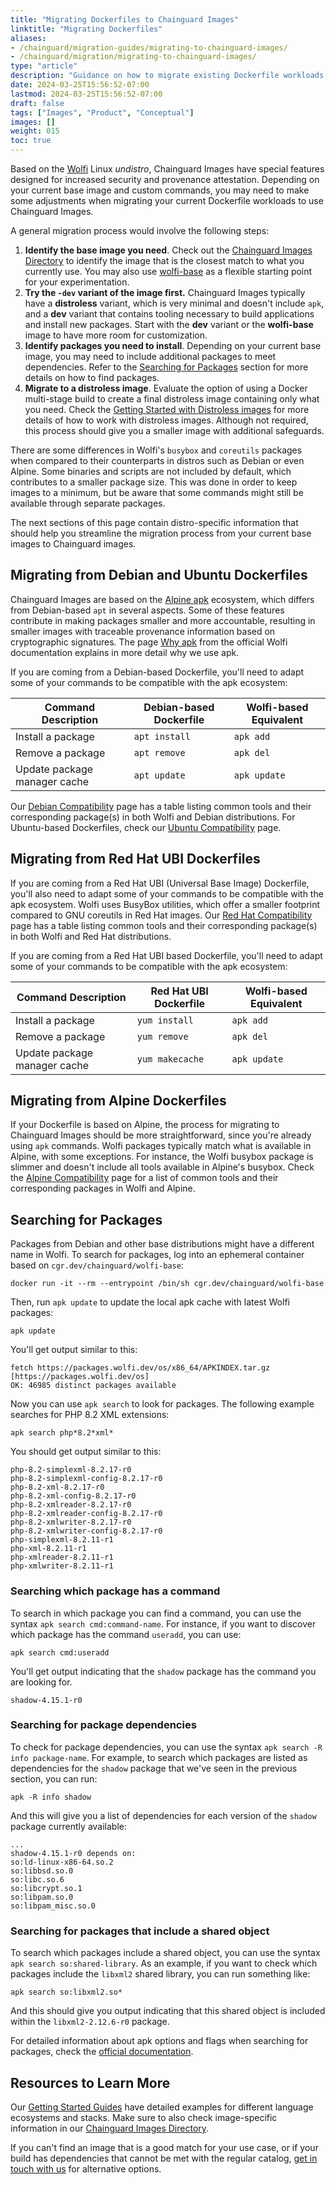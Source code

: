 ```yaml
---
title: "Migrating Dockerfiles to Chainguard Images"
linktitle: "Migrating Dockerfiles"
aliases:
- /chainguard/migration-guides/migrating-to-chainguard-images/
- /chainguard/migration/migrating-to-chainguard-images/
type: "article"
description: "Guidance on how to migrate existing Dockerfile workloads to use Chainguard Images"
date: 2024-03-25T15:56:52-07:00
lastmod: 2024-03-25T15:56:52-07:00
draft: false
tags: ["Images", "Product", "Conceptual"]
images: []
weight: 015
toc: true
---
```


Based on the [Wolfi](/open-source/wolfi/overview/) Linux _undistro_, Chainguard Images have special features designed for increased security and provenance attestation. Depending on your current base image and custom commands, you may need to make some adjustments when migrating your current Dockerfile workloads to use Chainguard Images.

A general migration process would involve the following steps:

1. **Identify the base image you need**. Check out the [Chainguard Images Directory](https://images.chainguard.dev/directory?utm_source=cg-academy&utm_medium=referral&utm_campaign=dev-enablement&utm_content=edu-content-chainguard-migration-migrating-to-chainguard-images) to identify the image that is the closest match to what you currently use. You may also use [wolfi-base](https://images.chainguard.dev/directory/image/wolfi-base/overview?utm_source=cg-academy&utm_medium=referral&utm_campaign=dev-enablement&utm_content=edu-content-chainguard-migration-migrating-to-chainguard-images) as a flexible starting point for your experimentation.
2. **Try the `-dev` variant of the image first.** Chainguard Images typically have a **distroless** variant, which is very minimal and doesn't include `apk`, and a **dev** variant that contains tooling necessary to build applications and install new packages. Start with the **dev** variant or the **wolfi-base** image to have more room for customization.
3. **Identify packages you need to install**. Depending on your current base image, you may need to include additional packages to meet dependencies. Refer to the [Searching for Packages](#searching-for-packages) section for more details on how to find packages.
4. **Migrate to a distroless image**. Evaluate the option of using a Docker multi-stage build to create a final distroless image containing only what you need. Check the [Getting Started with Distroless images](/chainguard/chainguard-images/getting-started-distroless/) for more details of how to work with distroless images. Although not required, this process should give you a smaller image with additional safeguards.

There are some differences in Wolfi's `busybox` and `coreutils` packages when compared to their counterparts in distros such as Debian or even Alpine. Some binaries and scripts are not included by default, which contributes to a smaller package size. This was done in order to keep images to a minimum, but be aware that some commands might still be available through separate packages.

The next sections of this page contain distro-specific information that should help you streamline the migration process from your current base images to Chainguard images.


## Migrating from Debian and Ubuntu Dockerfiles
Chainguard Images are based on the [Alpine apk](https://wiki.alpinelinux.org/wiki/Package_management) ecosystem, which differs from Debian-based `apt` in several aspects. Some of these features contribute in making packages smaller and more accountable, resulting in smaller images with traceable provenance information based on cryptographic signatures. The page [Why apk](/open-source/wolfi/apk-package-manager/) from the official Wolfi documentation explains in more detail why we use apk.

If you are coming from a Debian-based Dockerfile, you'll need to adapt some of your commands to be compatible with the apk ecosystem:

| Command Description          | Debian-based Dockerfile | Wolfi-based Equivalent |
|------------------------------|-------------------------|------------------------|
| Install a package            | `apt install`           | `apk add`              |
| Remove a package             | `apt remove`            | `apk del`              |
| Update package manager cache | `apt update`            | `apk update`           |

Our [Debian Compatibility](/chainguard/migration/debian-compatibility/) page has a table listing common tools and their corresponding package(s) in both Wolfi and Debian distributions. For Ubuntu-based Dockerfiles, check our [Ubuntu Compatibility](/chainguard/migration/ubuntu-compatibility/) page.

## Migrating from Red Hat UBI Dockerfiles
If you are coming from a Red Hat UBI (Universal Base Image) Dockerfile, you'll also need to adapt some of your commands to be compatible with the apk ecosystem. Wolfi uses BusyBox utilities, which offer a smaller footprint compared to GNU coreutils in Red Hat images. Our [Red Hat Compatibility](/chainguard/migration/red-hat-compatibility/) page has a table listing common tools and their corresponding package(s) in both Wolfi and Red Hat distributions.

If you are coming from a Red Hat UBI based Dockerfile, you'll need to adapt some of your commands to be compatible with the apk ecosystem:

| Command Description          | Red Hat UBI Dockerfile | Wolfi-based Equivalent |
|------------------------------|------------------------|------------------------|
| Install a package            | `yum install`          | `apk add`              |
| Remove a package             | `yum remove`           | `apk del`              |
| Update package manager cache | `yum makecache`        | `apk update`           |

## Migrating from Alpine Dockerfiles
If your Dockerfile is based on Alpine, the process for migrating to Chainguard Images should be more straightforward, since you're already using `apk` commands. Wolfi packages typically match what is available in Alpine, with some exceptions. For instance, the Wolfi busybox package is slimmer and doesn't include all tools available in Alpine's busybox. Check the [Alpine Compatibility](/chainguard/migration/alpine-compatibility/) page for a list of common tools and their corresponding packages in Wolfi and Alpine.

## Searching for Packages
Packages from Debian and other base distributions might have a different name in Wolfi. To search for packages, log into an ephemeral container based on `cgr.dev/chainguard/wolfi-base`:

```shell
docker run -it --rm --entrypoint /bin/sh cgr.dev/chainguard/wolfi-base
```

Then, run `apk update` to update the local apk cache with latest Wolfi packages:

```shell
apk update
```

You'll get output similar to this:

```
fetch https://packages.wolfi.dev/os/x86_64/APKINDEX.tar.gz
[https://packages.wolfi.dev/os]
OK: 46985 distinct packages available
```

Now you can use `apk search` to look for packages. The following example searches for PHP 8.2 XML extensions:

```shell
apk search php*8.2*xml*
```
You should get output similar to this:

```
php-8.2-simplexml-8.2.17-r0
php-8.2-simplexml-config-8.2.17-r0
php-8.2-xml-8.2.17-r0
php-8.2-xml-config-8.2.17-r0
php-8.2-xmlreader-8.2.17-r0
php-8.2-xmlreader-config-8.2.17-r0
php-8.2-xmlwriter-8.2.17-r0
php-8.2-xmlwriter-config-8.2.17-r0
php-simplexml-8.2.11-r1
php-xml-8.2.11-r1
php-xmlreader-8.2.11-r1
php-xmlwriter-8.2.11-r1
```

### Searching which package has a command
To search in which package you can find a command, you can use the syntax `apk search cmd:command-name`. For instance, if you want to discover which package has the command `useradd`, you can use:

```shell
apk search cmd:useradd
```
You'll get output indicating that the `shadow` package has the command you are looking for.

```
shadow-4.15.1-r0
```

### Searching for package dependencies
To check for package dependencies, you can use the syntax `apk search -R info package-name`. For example, to search which packages are listed as dependencies for the `shadow` package that we've seen in the previous section, you can run:

```shell
apk -R info shadow
```
And this will give you a list of dependencies for each version of the `shadow` package currently available:

```
...
shadow-4.15.1-r0 depends on:
so:ld-linux-x86-64.so.2
so:libbsd.so.0
so:libc.so.6
so:libcrypt.so.1
so:libpam.so.0
so:libpam_misc.so.0
```

### Searching for packages that include a shared object
To search which packages include a shared object, you can use the syntax `apk search so:shared-library`. As an example, if you want to check which packages include the `libxml2` shared library, you can run something like:

```shell
apk search so:libxml2.so*
```
And this should give you output indicating that this shared object is included within the `libxml2-2.12.6-r0` package.

For detailed information about apk options and flags when searching for packages, check the [official documentation](https://docs.alpinelinux.org/user-handbook/0.1a/Working/apk.html#_searching_for_packages).

## Resources to Learn More

Our [Getting Started Guides](/chainguard/chainguard-images/getting-started/) have detailed examples for different language ecosystems and stacks. Make sure to also check image-specific information in our [Chainguard Images Directory](https://images.chainguard.dev/directory?utm_source=cg-academy&utm_medium=referral&utm_campaign=dev-enablement&utm_content=edu-content-chainguard-migration-migrating-to-chainguard-images).

If you can't find an image that is a good match for your use case, or if your build has dependencies that cannot be met with the regular catalog, [get in touch with us](https://www.chainguard.dev/contact?utm_source=docs) for alternative options.
